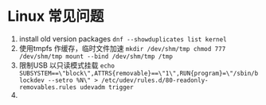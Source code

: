 # Linux 常见问题
1. install old version packages
`dnf --showduplicates list kernel`
2. 使用tmpfs 作缓存，临时文件加速
`mkdir /dev/shm/tmp
chmod 777 /dev/shm/tmp
mount --bind /dev/shm/tmp /tmp
`
3. 限制USB 以只读模式挂载
`echo SUBSYSTEM==\"block\",ATTRS{removable}==\"1\",RUN{program}=\"/sbin/blockdev --setro %N\" > /etc/udev/rules.d/80-readonly-removables.rules
udevadm trigger`
4. 
